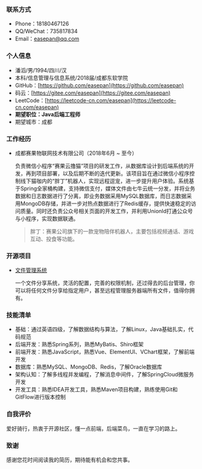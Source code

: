 ### 联系方式

- Phone：18180467126
- QQ/WeChat：735817834
- Email：easepan@qq.com

### 个人信息

- 潘滔/男/1994/四川/汉
- 本科/信息管理与信息系统/2018届/成都东软学院
- GitHub：[https://github.com/easepan](https://github.com/easepan)
- 码云：[https://gitee.com/easepan](https://gitee.com/easepan)
- LeetCode：[https://leetcode-cn.com/easepan](https://leetcode-cn.com/easepan)
- **期望职位：Java后端工程师**
- 期望城市：成都

### 工作经历

- 成都赛果物联网技术有限公司（2018年6月 ~ 至今）

	负责微信小程序“赛果云撸猫”项目的研发工作，从数据库设计到后端系统的开发，再到项目部署，以及后期不断的迭代更新。该项目旨在通过微信小程序控制线下猫咖内的“胖丁”机器人，实现远程逗宠，进一步提升用户体验。系统基于Spring全家桶构建，支持微信支付，媒体文件由七牛云统一分发，并将业务数据和日志数据进行了分离，即业务数据采用MySQL数据库，而日志数据采用MongoDB存储，并进一步对热点数据进行了Redis缓存，提供快速稳定的访问质量。同时还负责公众号相关页面的开发工作，并利用UnionId打通公众号与小程序，实现数据联通。
		
	> 胖丁：赛果公司旗下的一款宠物陪伴机器人，主要包括视频通话、游戏互动、投食等功能。

### 开源项目

- [文件管理系统](https://github.com/code4everything/efo)

	一个文件分享系统，灵活的配置，完善的权限机制，还过得去的后台管理，你可以将任何文件分享给指定用户，甚至远程管理服务器端所有文件，值得你拥有。

### 技能清单

- 基础：通过英语四级，了解数据结构与算法，了解Linux，Java基础扎实，代码规范
- 后端开发：熟悉Spring系列，熟悉MyBatis、Shiro框架
- 前端开发：熟悉JavaScript，熟悉Vue、ElementUI、VChart框架，了解前端开发
- 数据库：熟悉MySQL、MongoDB、Redis，了解Oracle数据库
- 架构认知：了解多线程并发编程，了解消息中间件，了解SpringCloud微服务开发
- 开发工具：熟悉IDEA开发工具，熟悉Maven项目构建，熟练使用Git和GitFlow进行版本控制

### 自我评价

爱好骑行，热衷于开源社区，懂一点前端，后端菜鸟，一直在学习的路上。

### 致谢 

感谢您花时间阅读我的简历，期待能有机会和您共事。
